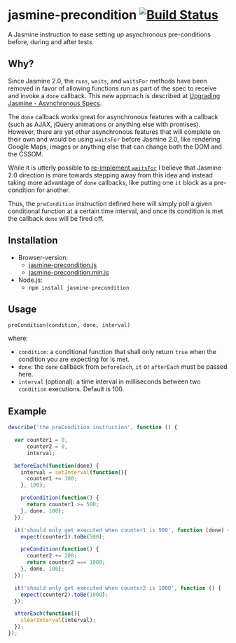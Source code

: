 # jasmine-precondition [![Build Status](https://travis-ci.org/tiagorg/jasmine-precondition.svg?branch=master)](https://travis-ci.org/tiagorg/jasmine-precondition)

A Jasmine instruction to ease setting up asynchronous pre-conditions before, during and after tests

## Why?

Since Jasmine 2.0, the ```runs```, ```waits```, and ```waitsFor``` methods have been removed in favor of allowing functions run as part of the spec to receive and invoke a ```done``` callback. This new approach is described at [Upgrading Jasmine - Asynchronous Specs](http://jasmine.github.io/2.1/upgrading.html#section-Asynchronous_Specs).

The ```done``` callback works great for asynchronous features with a callback (such as AJAX, jQuery animations or anything else with promises). However, there are yet other asynchronous features that will complete on their own and would be using ```waitsFor``` before Jasmine 2.0, like rendering Google Maps, images or anything else that can change both the DOM and the CSSOM.

While it is utterly possible to [re-implement ```waitsFor```](https://gist.github.com/abreckner/110e28897d42126a3bb9) I believe that Jasmine 2.0 direction is more towards stepping away from this idea and instead taking more advantage of ```done``` callbacks, like putting one ```it``` block as a pre-condition for another.

Thus, the ```preCondition``` instruction defined here will simply poll a given conditional function at a certain time interval, and once its condition is met the callback ```done``` will be fired off.

## Installation

* Browser-version: 
  - [jasmine-precondition.js](https://raw.githubusercontent.com/tiagorg/jasmine-precondition/master/lib/jasmine-precondition.js`)
  - [jasmine-precondition.min.js](https://raw.githubusercontent.com/tiagorg/jasmine-precondition/master/lib/jasmine-precondition.min.js`)
* Node.js: 
  - ```npm install jasmine-precondition``` 

## Usage

```
preCondition(condition, done, interval)
```

where:

* ```condition```: a conditional function that shall only return ```true``` when the condition you are expecting for is met.
* ```done```: the ```done``` callback from ```beforeEach```, ```it``` or ```afterEach``` must be passed here.
* ```interval``` (optional): a time interval in milliseconds between two ```condition``` executions. Default is 100.

## Example

```javascript
describe('the preCondition instruction', function () {

  var counter1 = 0,
      counter2 = 0,
      interval;

  beforeEach(function(done) {
    interval = setInterval(function(){
      counter1 += 100;
    }, 100);

    preCondition(function() {
      return counter1 >= 500;
    }, done, 100);
  });

  it('should only get executed when counter1 is 500', function (done) {
    expect(counter1).toBe(500);

    preCondition(function() {
      counter2 += 200;
      return counter2 === 1000;
    }, done, 100);
  });

  it('should only get executed when counter2 is 1000', function () {
    expect(counter2).toBe(1000);
  });

  afterEach(function(){
    clearInterval(interval);
  });
});
```
